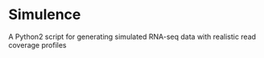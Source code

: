 # Simulence
A Python2 script for generating simulated RNA-seq data with realistic read coverage profiles
